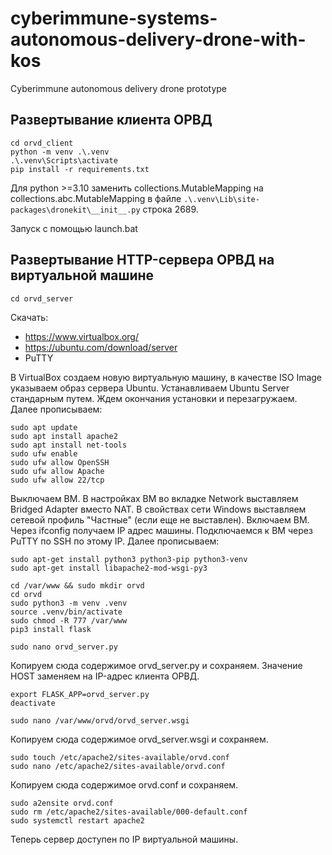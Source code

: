 # cyberimmune-systems-autonomous-delivery-drone-with-kos
Cyberimmune autonomous delivery drone prototype

## Развертывание клиента ОРВД
```
cd orvd_client
python -m venv .\.venv
.\.venv\Scripts\activate
pip install -r requirements.txt
```

Для python >=3.10 заменить collections.MutableMapping на collections.abc.MutableMapping в файле `.\.venv\Lib\site-packages\dronekit\__init__.py` строка 2689.

Запуск с помощью launch.bat

## Развертывание HTTP-сервера ОРВД на виртуальной машине
```
cd orvd_server
```
Скачать:
- https://www.virtualbox.org/
- https://ubuntu.com/download/server
- PuTTY

В VirtualBox создаем новую виртуальную машину, в качестве ISO Image указываем образ сервера Ubuntu.
Устанавливаем Ubuntu Server стандарным путем. Ждем окончания установки и перезагружаем.
Далее прописываем:
```
sudo apt update
sudo apt install apache2
sudo apt install net-tools
sudo ufw enable
sudo ufw allow OpenSSH
sudo ufw allow Apache
sudo ufw allow 22/tcp
```

Выключаем ВМ. В настройках ВМ во вкладке Network выставляем Bridged Adapter вместо NAT. В свойствах сети Windows выставляем сетевой профиль "Частные" (если еще не выставлен).
Включаем ВМ. Через ifconfig получаем IP адрес машины.
Подключаемся к ВМ через PuTTY по SSH по этому IP.
Далее прописываем:
```
sudo apt-get install python3 python3-pip python3-venv
sudo apt-get install libapache2-mod-wsgi-py3

cd /var/www && sudo mkdir orvd
cd orvd
sudo python3 -m venv .venv
source .venv/bin/activate
sudo chmod -R 777 /var/www
pip3 install flask

sudo nano orvd_server.py
```
Копируем сюда содержимое orvd_server.py и сохраняем. Значение HOST заменяем на IP-адрес клиента ОРВД.

```
export FLASK_APP=orvd_server.py
deactivate

sudo nano /var/www/orvd/orvd_server.wsgi
```
Копируем сюда содержимое orvd_server.wsgi и сохраняем.
```
sudo touch /etc/apache2/sites-available/orvd.conf
sudo nano /etc/apache2/sites-available/orvd.conf
```
Копируем сюда содержимое orvd.conf и сохраняем.
```
sudo a2ensite orvd.conf
sudo rm /etc/apache2/sites-available/000-default.conf
sudo systemctl restart apache2
```
Теперь сервер доступен по IP виртуальной машины.
